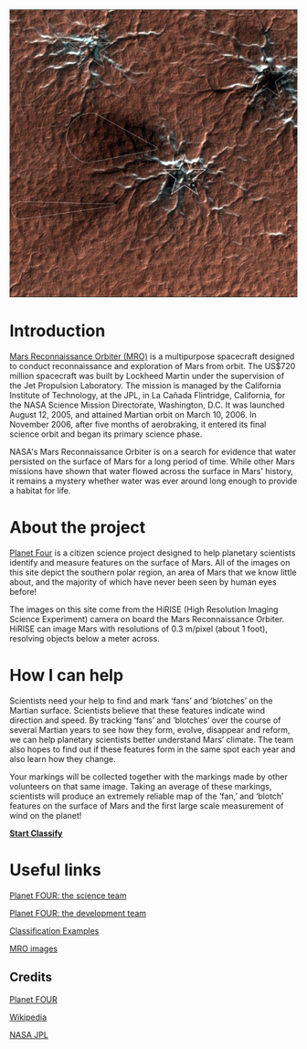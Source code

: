 <img src="./images/planetFour.png" width="600px" alt="Credits: Planet Four, blog.planetfour.com"/>

# Introduction

[Mars Reconnaissance Orbiter (MRO)](http://mars.jpl.nasa.gov/mro/) is a multipurpose spacecraft designed to conduct reconnaissance and exploration of Mars from orbit. The US$720 million spacecraft was built by Lockheed Martin under the supervision of the Jet Propulsion Laboratory. The mission is managed by the California Institute of Technology, at the JPL, in La Cañada Flintridge, California, for the NASA Science Mission Directorate, Washington, D.C. It was launched August 12, 2005, and attained Martian orbit on March 10, 2006. In November 2006, after five months of aerobraking, it entered its final science orbit and began its primary science phase.

NASA's Mars Reconnaissance Orbiter is on a search for evidence that water persisted on the surface of Mars for a long period of time. While other Mars missions have shown that water flowed across the surface in Mars' history, it remains a mystery whether water was ever around long enough to provide a habitat for life.

# About the project

[Planet Four](http://www.planetfour.org/) is a citizen science project designed to help planetary scientists identify and measure features on the surface of Mars. All of the images on this site depict the southern polar region, an area of Mars that we know little about, and the majority of which have never been seen by human eyes before!

The images on this site come from the HiRISE (High Resolution Imaging Science Experiment) camera on board the Mars Reconnaissance Orbiter. HiRISE can image Mars with resolutions of 0.3 m/pixel (about 1 foot), resolving objects below a meter across.


# How I can help

Scientists need your help to find and mark ‘fans’ and ‘blotches’ on the Martian surface. Scientists believe that these features indicate wind direction and speed. By tracking ‘fans’ and ‘blotches’ over the course of several Martian years to see how they form, evolve, disappear and reform, we can help planetary scientists better understand Mars’ climate. The team also hopes to find out if these features form in the same spot each year and also learn how they change.

Your markings will be collected together with the markings made by other volunteers on that same image. Taking an average of these markings, scientists will produce an extremely reliable map of the ‘fan,’ and ‘blotch’ features on the surface of Mars and the first large scale measurement of wind on the planet!

**[Start Classify](http://www.planetfour.org/#/classify)**

# Useful links

[Planet FOUR: the science team](http://www.planetfour.org/#/about/scientists)

[Planet FOUR: the development team](http://www.planetfour.org/#/about/developers)

[Classification Examples](http://www.planetfour.org/#/about/examples)

[MRO images](http://mars.jpl.nasa.gov/mro/multimedia/images/)

## Credits

[Planet FOUR](http://www.planetfour.org/)

[Wikipedia](https://en.wikipedia.org/wiki/Mars_Reconnaissance_Orbiter)

[NASA JPL](http://mars.jpl.nasa.gov/mro/)
